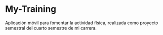 # My-Training
Aplicación móvil para fomentar la actividad física, realizada como proyecto semestral del cuarto semestre de mi carrera. 
